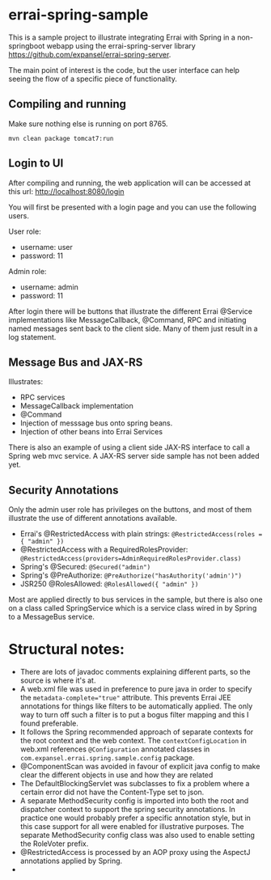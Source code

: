 # errai-spring-sample

This is a sample project to illustrate integrating Errai with Spring in a non-springboot webapp using the errai-spring-server library <https://github.com/expansel/errai-spring-server>.

The main point of interest is the code, but the user interface can help seeing the flow of a specific piece of functionality.

## Compiling and running
Make sure nothing else is running on port 8765.

```shell
mvn clean package tomcat7:run
```

## Login to UI
After compiling and running, the web application will can be accessed at this url: <http://localhost:8080/login>

You will first be presented with a login page and you can use the following users.

User role:
* username: user
* password: 11

Admin role:
* username: admin
* password: 11

After login there will be buttons that illustrate the different Errai @Service implementations like MessageCallback, @Command, RPC and initiating named messages sent back to the client side. Many of them just result in a log statement.

## Message Bus and JAX-RS
Illustrates:
*   RPC services
*   MessageCallback implementation
*   @Command
*   Injection of messsage bus onto spring beans.
*   Injection of other beans into Errai Services 

There is also an example of using a client side JAX-RS interface to call a Spring web mvc service. A JAX-RS server side sample has not been added yet. 

## Security Annotations
Only the admin user role has privileges on the buttons, and most of them illustrate the use of different annotations available.

*   Errai's @RestrictedAccess with plain strings: `@RestrictedAccess(roles = { "admin" })`
*   @RestrictedAccess with a RequiredRolesProvider: `@RestrictedAccess(providers=AdminRequiredRolesProvider.class)`
*   Spring's @Secured: `@Secured("admin")`
*   Spring's @PreAuthorize: `@PreAuthorize("hasAuthority('admin')")`
*   JSR250 @RolesAllowed: `@RolesAllowed({ "admin" })`

Most are applied directly to bus services in the sample, but there is also one on a class called SpringService which is a 
service class wired in by Spring to a MessageBus service.

# Structural notes:
*  There are lots of javadoc comments explaining different parts, so the source is where it's at.
*  A web.xml file was used in preference to pure java in order to specify the `metadata-complete="true"` attribute. This prevents 
Errai JEE annotations for things like filters to be automatically applied. The only way to turn off such a filter is to put a 
bogus filter mapping and this I found preferable.
*  It follows the Spring recommended approach of separate contexts for the root context and the web context. The 
   `contextConfigLocation` in web.xml references `@Configuration` annotated classes in 
   `com.expansel.errai.spring.sample.config` package.
*  @ComponentScan was avoided in favour of explicit java config to make clear the different objects in use and how they are related
*  The DefaultBlockingServlet was subclasses to fix a problem where a certain error did not have the Content-Type set to json.
*  A separate MethodSecurity config is imported into both the root and dispatcher context to support the spring security annotations. 
   In practice one would probably prefer a specific annotation style, but in this case support for all were enabled for illustrative 
   purposes. The separate MethodSecurity config class was also used to enable setting the RoleVoter prefix. 
*  @RestrictedAccess is processed by an AOP proxy using the AspectJ annotations applied by Spring.
*  

 

